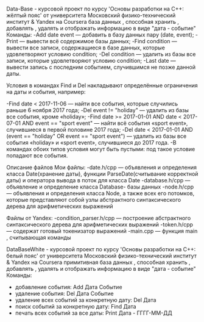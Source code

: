 Data-Base - курсовой проект по курсу  'Основы разработки на C++: жёлтый пояс' от университета Московский физико-технический институт & Yandex на Coursera
база данных , способная хранить , добавлять , удалять и отображать информацию в виде "дата - событие"
Команды:
-Add date event — добавить в базу данных пару (date, event);
-Print — вывести всё содержимое базы данных;
-Find condition — вывести все записи, содержащиеся в базе данных, которые удовлетворяют условию condition;
-Del condition — удалить из базы все записи, которые удовлетворяют условию condition;
-Last date — вывести запись с последним событием, случившимся не позже данной даты.

Условия в командах Find и Del накладывают определённые ограничения на даты и события, например:

-Find date < 2017-11-06 — найти все события, которые случились раньше 6 ноября 2017 года;
-Del event != "holiday" — удалить из базы все события, кроме «holiday»;
-Find date >= 2017-01-01 AND date < 2017-07-01 AND event == "sport event" — найти всё события «sport event», случившиеся в первой половине 2017 года;
-Del date < 2017-01-01 AND (event == "holiday" OR event == "sport event") — удалить из базы все события «holiday» и «sport event», случившиеся до 2017 года.
-В командах обоих типов условия могут быть пустыми: под такое условие попадают все события.

Описание файлов
Мои файлы:
-date.h/cpp — объявления и определения класса Date(хранение даты), функции ParseDate(считывание корректной даты) и оператора вывода в поток для класса Date
-database.h/cpp — объявление и определение класса Database- базы данных
-node.h/cpp — объявления и определения класса Node, а также всех его потомков, которые представляют собой узлы абстрактного синтаксического дерева для арифметических выражений

Файлы от Yandex:
-condition_parser.h/cpp — построение абстрактного синтаксического дерева для арифметических выражений
-token.h/cpp — содержат готовый токенизатор выражений
-main.cpp — функция main , считывающая команды

DataBaseWhite - курсовой проект по курсу 'Основы разработки на C++: белый пояс' от университета Московский физико-технический институт & Yandex на Coursera
примитивная база данных , способная хранить , добавлять , удалять и отображать информацию в виде "дата - событие"
Команды:
- добавление события:                        Add Дата Событие
- удаление события:                          Del Дата Событие
- удаление всех событий за конкретную дату:  Del Дата
- поиск событий за конкретную дату:          Find Дата
- печать всех событий за все даты:           Print
Дата - ГГГГ-ММ-ДД
